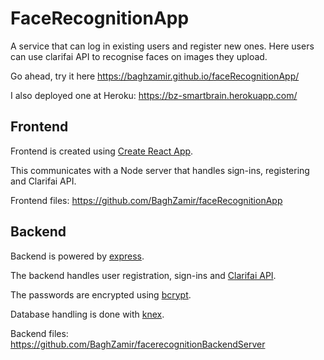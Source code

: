 # FaceRecognitionApp

A service that can log in existing users and register new ones.
Here users can use clarifai API to recognise faces on images they upload.


Go ahead, try it here https://baghzamir.github.io/faceRecognitionApp/

I also deployed one at Heroku: https://bz-smartbrain.herokuapp.com/


## Frontend

Frontend is created using [Create React App](https://github.com/facebook/create-react-app).

This communicates with a Node server that handles sign-ins, registering and Clarifai API.


Frontend files: https://github.com/BaghZamir/faceRecognitionApp


## Backend

Backend is powered by [express](https://www.npmjs.com/package/express).

The backend handles user registration, sign-ins and [Clarifai API](https://www.npmjs.com/package/clarifai).

The passwords are encrypted using [bcrypt](https://www.npmjs.com/package/bcrypt).

Database handling is done with [knex](https://www.npmjs.com/package/knex).


Backend files: https://github.com/BaghZamir/facerecognitionBackendServer
